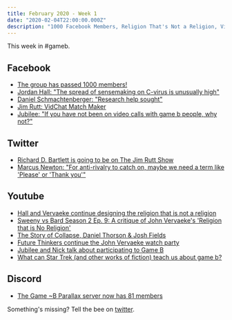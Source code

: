 ```yaml
---
title: February 2020 - Week 1
date: "2020-02-04T22:00:00.000Z"
description: "1000 Facebook Members, Religion That's Not a Religion, VidChat Match Maker"
---
```


This week in #gameb.

## Facebook

- [The group has passed 1000 members!](https://www.facebook.com/groups/1447251258838263/permalink/2585286408368070/)
- [Jordan Hall: "The spread of sensemaking on C-virus is unusually high"](https://www.facebook.com/phonomancer/posts/10156930645288479)
- [Daniel Schmachtenberger: "Research help sought"](https://www.facebook.com/geosol114/posts/10158027095796779)
- [Jim Rutt: VidChat Match Maker](https://www.facebook.com/groups/1447251258838263/permalink/2589110197985691/)
- [Jubilee: "If you have not been on video calls with game b people, why not?"](https://www.facebook.com/groups/1447251258838263/permalink/2586125731617471/)

## Twitter

- [Richard D. Bartlett is going to be on The Jim Rutt Show](https://twitter.com/jim_rutt/status/1222504588156243968)
- [Marcus Newton: "For anti-rivalry to catch on, maybe we need a term like 'Please' or 'Thank you'"](https://twitter.com/themarcusnewton/status/1223540423257313280)

## Youtube

- [Hall and Vervaeke continue designing the religion that is not a religion](https://www.youtube.com/watch?v=H6xfZZ5T0Lk)
- [Sweeny vs Bard Season 2 Ep. 9: A critique of John Vervaeke's 'Religion that is No Religion'](https://www.youtube.com/watch?v=Cw02906Y9lo)
- [The Story of Collapse, Daniel Thorson & Josh Fields](https://www.youtube.com/watch?v=dj82JMVNO9o)
- [Future Thinkers continue the John Vervaeke watch party](https://www.youtube.com/watch?v=8C73-v_pJK8)
- [Jubilee and Nick talk about participating to Game B](https://www.youtube.com/watch?v=YBhGzhFVZ_k)
- [What can Star Trek (and other works of fiction) teach us about game b?](https://www.youtube.com/watch?v=85Ag7iD9yXM)

## Discord

- [The Game ~B Parallax server now has 81 members](https://discordapp.com/invite/SJPEagx)

Something's missing? Tell the bee on [twitter](https://twitter.com/HelfulGameBee).
